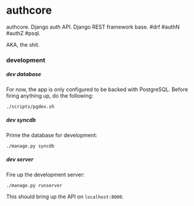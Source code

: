 # authcore
authcore. Django auth API. Django REST framework base. #drf #authN #authZ #psql.

AKA, the shit.

### development
##### dev database
For now, the app is only configured to be backed with PostgreSQL. Before firing anything up, do the following:
```bash
./scripts/pgdev.sh
```

##### dev syncdb
Prime the database for development:
```bash
./manage.py syncdb
```

##### dev server
Fire up the development server:
```bash
./manage.py runserver
```
This should bring up the API on `localhost:8000`.
